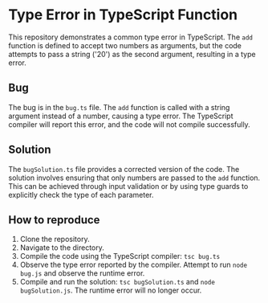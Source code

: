 # Type Error in TypeScript Function

This repository demonstrates a common type error in TypeScript. The `add` function is defined to accept two numbers as arguments, but the code attempts to pass a string ('20') as the second argument, resulting in a type error.

## Bug

The bug is in the `bug.ts` file. The `add` function is called with a string argument instead of a number, causing a type error. The TypeScript compiler will report this error, and the code will not compile successfully.

## Solution

The `bugSolution.ts` file provides a corrected version of the code.  The solution involves ensuring that only numbers are passed to the `add` function. This can be achieved through input validation or by using type guards to explicitly check the type of each parameter.

## How to reproduce

1. Clone the repository.
2. Navigate to the directory.
3. Compile the code using the TypeScript compiler: `tsc bug.ts`
4. Observe the type error reported by the compiler.  Attempt to run `node bug.js` and observe the runtime error.
5. Compile and run the solution: `tsc bugSolution.ts` and `node bugSolution.js`.  The runtime error will no longer occur. 